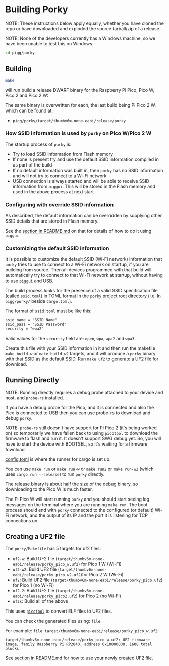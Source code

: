 # Building Porky

NOTE: These instructions below apply equally, whether you have cloned the repo or have downloaded and exploded the
source tarball/zip of a release.

NOTE: None of the developers currently has a Windows machine, so we have been unable to test this on Windows.

```sh
cd pigg/porky
 ```

## Building

```sh
make
```

will run build a release DWARF binary for the Raspberry Pi Pico, Pico W, Pico 2 and Pico 2 W:

The same binary is overwritten for each, the last build being Pi Pico 2 W, which can be found at:

- `pigg/porky/target/thumbv6m-none-eabi/release/porky`

### How SSID information is used by `porky` on Pico W/Pico 2 W

The startup process of `porky` is:

- Try to load SSID information from Flash memory
- If none is present try and use the default SSID information compiled in as part of the build
- If no default information was built in, then `porky` has no SSID information and will not try to connect to a Wi-Fi
  network
- USB connection is always started and will be able to receive SSID information from `piggui`. This will be stored in
  the Flash memory and used in the above process at next start

### Configuring with override SSID information

As described, the default information can be overridden by supplying other SSID details that are stored in Flash memory.

See the [section in README.md](README.md#configuring-wi-fi-on-a-pi-pico-w-porky-device) on that for details
of how to do it using `piggui`

### Customizing the default SSID information

It is possible to customize the default SSID (Wi-Fi network) information that `porky` tries to use to connect to a
Wi-Fi network on startup, if you are building from source. Then all devices programmed with that build will
automatically try to connect to that Wi-Fi network at startup, without having to use `piggui` and USB.

The build process looks for the presence of a valid SSID specification file (called `ssid.toml`) in TOML format in
the `porky` project root directory (i.e. In `pigg/porky/` beside `Cargo.toml`).

The format of `ssid.toml` must be like this:

```
ssid_name = "SSID Name"
ssid_pass = "SSID Password"
security = "wpa2"
```

Valid values for the `security` field are: `open`, `wpa`, `wpa2` and `wpa3`

Create this file with your SSID information in it and then run the makefile `make build-w` or `make build-w2` targets,
and it will produce a `porky` binary with that SSID as the default SSID. Run `make uf2` to generate a UF2 file for
download.

## Running Directly

NOTE: Running directly requires a debug probe attached to your device and host, and `probe-rs` installed.

If you have a debug probe for the Pico, and it is connected and also the Pico is connected to
USB then you can use probe-rs to download and debug `porky`.

NOTE: `probe-rs` still doesn't have support for Pi Pico 2 (it's being worked on) so temporarily we have fallen back
to using `picotool` to download the firmware to flash and run it. It doesn't support SWG debug yet. So, you will have to
start the device with BOOTSEL, so it's waiting for a firmware fownload.

[config.toml](./.cargo/config.toml) is where the runner for cargo is set up.

You can use `make run` or `make run-w` or `make run2` or `make run-w2` (which uses `cargo run --release`) to run `porky`
directly.

The release binary is about half the size of the debug binary, so downloading to the Pico W is much faster.

The Pi Pico W will start running `porky` and you should start seeing log messages on the terminal where
you are running `make run`. The boot process should end with `porky` connected to the configured (or default)
Wi-Fi network, and the output of its IP and the port it is listening for TCP connections on.

## Creating a UF2 file

The `porky/Makefile` has 5 targets for uf2 files:

- `uf2-w`: Build UF2 file (`target/thumbv6m-none-eabi/release/porky_pico_w.uf2`) for Pico 1 W (Wi-Fi)
- `uf2-w2`: Build UF2 file (`target/thumbv6m-none-eabi/release/porky_pico_w2.uf2`)for Pico 2 W (Wi-Fi)
- `uf2`: Build UF2 file (`target/thumbv6m-none-eabi/release/porky_pico.uf2`) for Pico 1 (no Wi-Fi)
- `uf2-2`: Build UF2 file (`target/thumbv6m-none-eabi/release/porky_pico2.uf2`) for Pico 2 (no Wi-Fi)
- `uf2s`: Build all of the above

This uses [`picotool`](https://github.com/raspberrypi/pico-sdk-tools/releases) to convert ELF files to UF2 files.

You can check the generated files using: `file`.

For example: `file target/thumbv6m-none-eabi/release/porky_pico_w.uf2`:

```
target/thumbv6m-none-eabi/release/porky_pico_w.uf2: UF2 firmware image, family Raspberry Pi RP2040, address 0x10000000, 1608 total blocks
```

See [section in README.md](README.md#installing-and-running-porky-on-your-raspberry-pi-pico-w) for how to use your newly
created UF2 file.